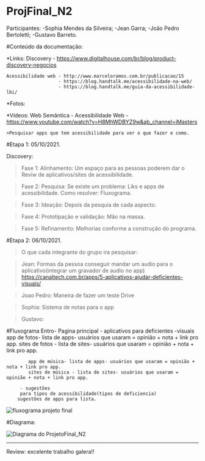 # ProjFinal_N2

Participantes: 
-Sophia Mendes da Silveira;
-Jean Garra;
-João Pedro Bertoletti;
-Gustavo Barreto.

#Conteúdo da documentação:

  *Links:
    Discovery - https://www.digitalhouse.com/br/blog/product-discovery-negocios
    
    Acessibilidade web - http://www.marceloramos.com.br/publicacao/15
                       - https://blog.handtalk.me/acessibilidade-na-web/
                       - https://blog.handtalk.me/guia-da-acessibilidade-lbi/
    
  *Fotos:
  
  *Vídeos:
    Web Semântica - Acessibilidade Web - https://www.youtube.com/watch?v=H8MhWDBYZ9w&ab_channel=iMasters
    
    >Pesquisar apps que tem acessibilidade para ver o que fazer e como.

#Etapa 1: 05/10/2021.

  Discovery:
  >Fase 1: Alinhamento: Um espaço para as pessoas poderem dar o Reviw de aplicativos/sites de acessibilidade.
  
  >Fase 2: Pesquisa: Se existe um problema: Liks e apps de acessibilidade.
                     Como resolver: Fluxograma.
                    
  >Fase 3: Ideação: Depois da pesquia de cada aspecto.
  
  >Fase 4: Prototipação e validação: Mão na massa.
  
  >Fase 5: Refinamento: Melhorias conforme a construção do programa.
 
 #Etapa 2: 06/10/2021.
 
 >O que cada integrante do grupo ira pesquisar:

 >Jean:
  Formas da pessoa conseguir mandar um audio para o aplicativo(integrar um gravador de audio no app)
  https://canaltech.com.br/apps/5-aplicativos-ajudar-deficientes-visuais/

 >Joao Pedro:
  Maneira de fazer um teste Drive

 >Sophia:
  Sistema de notas para o app

 >Gustavo:
  
  
  #Fluxograma
   Entro- Pagina principal - aplicativos para deficientes 
           -visuais
             app de fotos- lista de apps- usuários que usaram = opinião + nota + link pro app.
             sites de fotos - lista de sites- usuários que usaram = opinião + nota + link pro app.
                                                               
            app de música- lista de apps- usuários que usaram = opinião + nota + link pro app.
            sites de música - lista de sites- usuários que usaram = opinião + nota + link pro app.
                                                                          
         - sugestões
         para tipos de acessibilidade(tipos de deficiencia)
        sugestões de apps para lista.
                                                               
                                                               
                                                               
 ![fluxograma projeto final](https://user-images.githubusercontent.com/89792528/136303716-06ef741b-dacc-4677-8036-c172c337a4e8.jpeg)
 
 
 
 
 #Diagrama:
 
 ![Diagrama do ProjetoFinal_N2](https://user-images.githubusercontent.com/89792528/136304995-042bfe1c-9357-4257-81ed-f2d7075ed8fc.jpeg)

                                                              

-------------------------------------------
Review: excelente trabalho galera!! 
